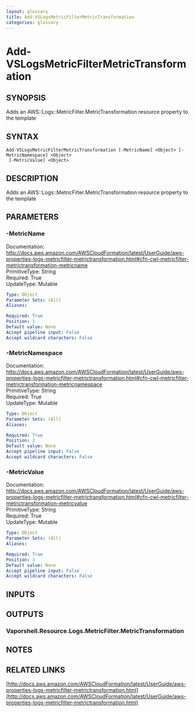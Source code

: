 ```yaml
---
layout: glossary
title: Add-VSLogsMetricFilterMetricTransformation
categories: glossary
---
```


# Add-VSLogsMetricFilterMetricTransformation

## SYNOPSIS
Adds an AWS::Logs::MetricFilter.MetricTransformation resource property to the template

## SYNTAX

```
Add-VSLogsMetricFilterMetricTransformation [-MetricName] <Object> [-MetricNamespace] <Object>
 [-MetricValue] <Object>
```

## DESCRIPTION
Adds an AWS::Logs::MetricFilter.MetricTransformation resource property to the template

## PARAMETERS

### -MetricName
Documentation: http://docs.aws.amazon.com/AWSCloudFormation/latest/UserGuide/aws-properties-logs-metricfilter-metrictransformation.html#cfn-cwl-metricfilter-metrictransformation-metricname    
PrimitiveType: String    
Required: True    
UpdateType: Mutable

```yaml
Type: Object
Parameter Sets: (All)
Aliases: 

Required: True
Position: 1
Default value: None
Accept pipeline input: False
Accept wildcard characters: False
```

### -MetricNamespace
Documentation: http://docs.aws.amazon.com/AWSCloudFormation/latest/UserGuide/aws-properties-logs-metricfilter-metrictransformation.html#cfn-cwl-metricfilter-metrictransformation-metricnamespace    
PrimitiveType: String    
Required: True    
UpdateType: Mutable

```yaml
Type: Object
Parameter Sets: (All)
Aliases: 

Required: True
Position: 2
Default value: None
Accept pipeline input: False
Accept wildcard characters: False
```

### -MetricValue
Documentation: http://docs.aws.amazon.com/AWSCloudFormation/latest/UserGuide/aws-properties-logs-metricfilter-metrictransformation.html#cfn-cwl-metricfilter-metrictransformation-metricvalue    
PrimitiveType: String    
Required: True    
UpdateType: Mutable

```yaml
Type: Object
Parameter Sets: (All)
Aliases: 

Required: True
Position: 3
Default value: None
Accept pipeline input: False
Accept wildcard characters: False
```

## INPUTS

## OUTPUTS

### Vaporshell.Resource.Logs.MetricFilter.MetricTransformation

## NOTES

## RELATED LINKS

[http://docs.aws.amazon.com/AWSCloudFormation/latest/UserGuide/aws-properties-logs-metricfilter-metrictransformation.html](http://docs.aws.amazon.com/AWSCloudFormation/latest/UserGuide/aws-properties-logs-metricfilter-metrictransformation.html)

